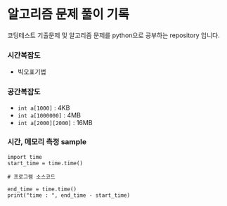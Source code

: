 # 알고리즘 문제 풀이 기록
코딩테스트 기출문제 및 알고리즘 문제를 python으로 공부하는 repository 입니다.

### 시간복잡도
- 빅오표기법

### 공간복잡도
- `int a[1000]` : 4KB
- `int a[1000000]` : 4MB
- `int a[2000][2000]` : 16MB

### 시간, 메모리 측정 sample
```
import time
start_time = time.time()

# 프로그램 소스코드

end_time = time.time()
print("time : ", end_time - start_time)
```